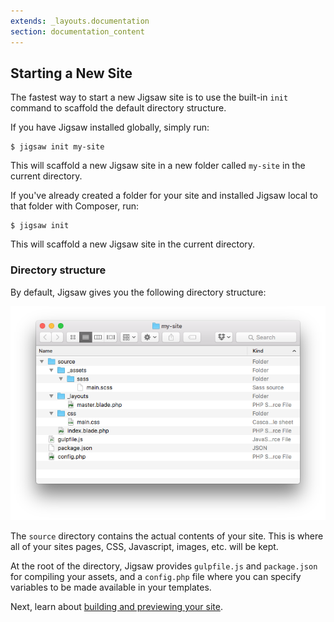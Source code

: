```yaml
---
extends: _layouts.documentation
section: documentation_content
---
```


## Starting a New Site

The fastest way to start a new Jigsaw site is to use the built-in `init` command to scaffold the default directory structure.

If you have Jigsaw installed globally, simply run:

```
$ jigsaw init my-site
```

This will scaffold a new Jigsaw site in a new folder called `my-site` in the current directory.

If you've already created a folder for your site and installed Jigsaw local to that folder with Composer, run:

```
$ jigsaw init
```

This will scaffold a new Jigsaw site in the current directory.

### Directory structure

By default, Jigsaw gives you the following directory structure:

![Default directory structure](../../img/directory-structure.png)

The `source` directory contains the actual contents of your site. This is where all of your sites pages, CSS, Javascript, images, etc. will be kept.

At the root of the directory, Jigsaw provides `gulpfile.js` and `package.json` for compiling your assets, and a `config.php` file where you can specify variables to be made available in your templates.

Next, learn about [building and previewing your site](../building-and-previewing).
